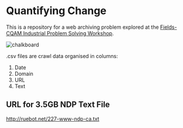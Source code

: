 # Quantifying Change

This is a repository for a web archiving problem explored at the [Fields-CQAM Industrial Problem Solving Workshop](http://www.fields.utoronto.ca/activities/18-19/fields-cqam-ipsw).

![chalkboard](https://user-images.githubusercontent.com/3834704/57253288-5b059b00-701c-11e9-885f-e8f18b36ab36.jpeg)

.csv files are crawl data organised in columns:

1. Date
2. Domain
3. URL 
4. Text

## URL for 3.5GB NDP Text File

<http://ruebot.net/227-www-ndp-ca.txt>
